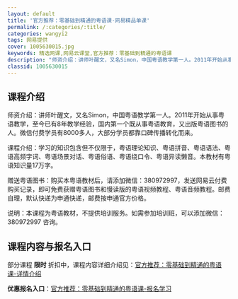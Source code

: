```yaml
---
layout: default
title: '官方推荐：零基础到精通的粤语课-网易精品单课'
permalink: /:categories/:title/
categories: wangyi2
tags: 网易提供
cover: 1005630015.jpg
keywords: 精选网课,网易云课堂,官方推荐：零基础到精通的粤语课
description: "师资介绍：讲师叶醒文，又名Simon，中国粤语教学第一人。2011年开始从事粤语教学，至今已有8年教学经验，国内第一个既从事粤语教育，又出版粤语图书的人。微信付费学员有8000多人，大部分学"
classid: 1005630015
---
```


## 课程介绍

师资介绍：讲师叶醒文，又名Simon，中国粤语教学第一人。2011年开始从事粤语教学，至今已有8年教学经验，国内第一个既从事粤语教育，又出版粤语图书的人。微信付费学员有8000多人，大部分学员都靠口碑传播转化而来。

课程介绍：学习的知识包含但不仅限于，粤语理论知识、粤语拼音、粤语语法、粤语高频字词、粤语场景对话、粤语俗语、粤语绕口令、粤语异读懒音。本教材有粤语知识量17万字。

赠送粤语图书：购买本粤语教材后，请添加微信：380972997，发送网易云付费购买记录，即可免费获赠粤语图书和慢读版的粤语视频教程、粤语音频教程。邮费自理，默认快递为申通快递，邮费按申通官方价格。

说明：本课程为粤语教材，不提供培训服务。如需参加培训班，可以添加微信：380972997 咨询。

## 课程内容与报名入口

部分课程 **限时** 折扣中，课程内容详细介绍见：[官方推荐：零基础到精通的粤语课-详情介绍](https://study.163.com/course/introduction/1005630015.htm?share=1&shareId=1025206652&utm_campaign=share&utm_medium=iphoneShare&utm_source=&utm_u=1025206652)

**优惠报名入口**：[官方推荐：零基础到精通的粤语课-报名学习](https://study.163.com/course/introduction/1005630015.htm?share=1&shareId=1025206652&utm_campaign=share&utm_medium=iphoneShare&utm_source=&utm_u=1025206652)

